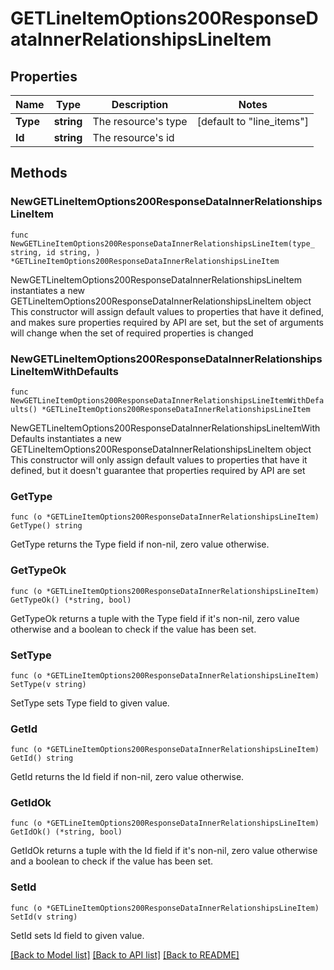 # GETLineItemOptions200ResponseDataInnerRelationshipsLineItem

## Properties

Name | Type | Description | Notes
------------ | ------------- | ------------- | -------------
**Type** | **string** | The resource&#39;s type | [default to "line_items"]
**Id** | **string** | The resource&#39;s id | 

## Methods

### NewGETLineItemOptions200ResponseDataInnerRelationshipsLineItem

`func NewGETLineItemOptions200ResponseDataInnerRelationshipsLineItem(type_ string, id string, ) *GETLineItemOptions200ResponseDataInnerRelationshipsLineItem`

NewGETLineItemOptions200ResponseDataInnerRelationshipsLineItem instantiates a new GETLineItemOptions200ResponseDataInnerRelationshipsLineItem object
This constructor will assign default values to properties that have it defined,
and makes sure properties required by API are set, but the set of arguments
will change when the set of required properties is changed

### NewGETLineItemOptions200ResponseDataInnerRelationshipsLineItemWithDefaults

`func NewGETLineItemOptions200ResponseDataInnerRelationshipsLineItemWithDefaults() *GETLineItemOptions200ResponseDataInnerRelationshipsLineItem`

NewGETLineItemOptions200ResponseDataInnerRelationshipsLineItemWithDefaults instantiates a new GETLineItemOptions200ResponseDataInnerRelationshipsLineItem object
This constructor will only assign default values to properties that have it defined,
but it doesn't guarantee that properties required by API are set

### GetType

`func (o *GETLineItemOptions200ResponseDataInnerRelationshipsLineItem) GetType() string`

GetType returns the Type field if non-nil, zero value otherwise.

### GetTypeOk

`func (o *GETLineItemOptions200ResponseDataInnerRelationshipsLineItem) GetTypeOk() (*string, bool)`

GetTypeOk returns a tuple with the Type field if it's non-nil, zero value otherwise
and a boolean to check if the value has been set.

### SetType

`func (o *GETLineItemOptions200ResponseDataInnerRelationshipsLineItem) SetType(v string)`

SetType sets Type field to given value.


### GetId

`func (o *GETLineItemOptions200ResponseDataInnerRelationshipsLineItem) GetId() string`

GetId returns the Id field if non-nil, zero value otherwise.

### GetIdOk

`func (o *GETLineItemOptions200ResponseDataInnerRelationshipsLineItem) GetIdOk() (*string, bool)`

GetIdOk returns a tuple with the Id field if it's non-nil, zero value otherwise
and a boolean to check if the value has been set.

### SetId

`func (o *GETLineItemOptions200ResponseDataInnerRelationshipsLineItem) SetId(v string)`

SetId sets Id field to given value.



[[Back to Model list]](../README.md#documentation-for-models) [[Back to API list]](../README.md#documentation-for-api-endpoints) [[Back to README]](../README.md)


